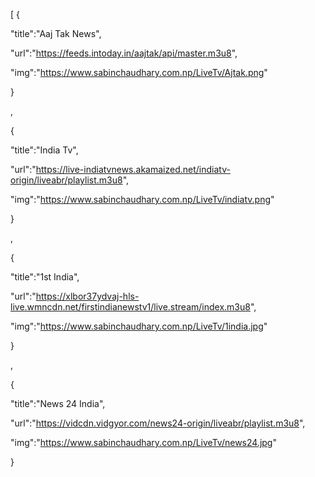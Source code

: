  

[ {

"title":"Aaj Tak News",

 "url":"https://feeds.intoday.in/aajtak/api/master.m3u8",

"img":"https://www.sabinchaudhary.com.np/LiveTv/Ajtak.png"

}

,

{

"title":"India Tv",

 "url":"https://live-indiatvnews.akamaized.net/indiatv-origin/liveabr/playlist.m3u8",

"img":"https://www.sabinchaudhary.com.np/LiveTv/indiatv.png"

}

,

{

"title":"1st India",

 "url":"https://xlbor37ydvaj-hls-live.wmncdn.net/firstindianewstv1/live.stream/index.m3u8",

"img":"https://www.sabinchaudhary.com.np/LiveTv/1india.jpg"

}

,

{

"title":"News 24 India",

 "url":"https://vidcdn.vidgyor.com/news24-origin/liveabr/playlist.m3u8",

"img":"https://www.sabinchaudhary.com.np/LiveTv/news24.jpg"

}
